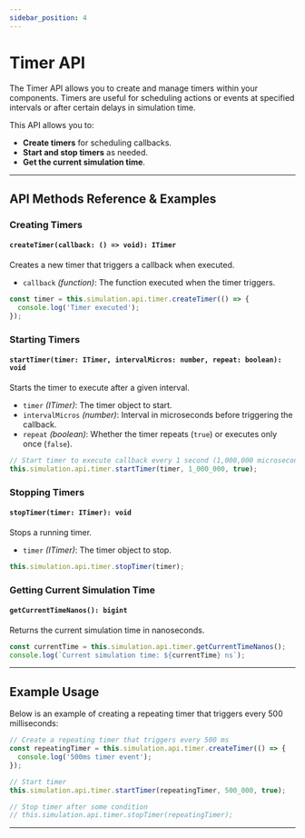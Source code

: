 ```yaml
---
sidebar_position: 4
---
```


# Timer API

The Timer API allows you to create and manage timers within your components. Timers are useful for scheduling actions or events at specified intervals or after certain delays in simulation time.

This API allows you to:

- **Create timers** for scheduling callbacks.
- **Start and stop timers** as needed.
- **Get the current simulation time**.

---

## API Methods Reference & Examples

### Creating Timers

#### `createTimer(callback: () => void): ITimer`

Creates a new timer that triggers a callback when executed.

- `callback` *(function)*: The function executed when the timer triggers.

```typescript
const timer = this.simulation.api.timer.createTimer(() => {
  console.log('Timer executed');
});
```

### Starting Timers

#### `startTimer(timer: ITimer, intervalMicros: number, repeat: boolean): void`

Starts the timer to execute after a given interval.

- `timer` *(ITimer)*: The timer object to start.
- `intervalMicros` *(number)*: Interval in microseconds before triggering the callback.
- `repeat` *(boolean)*: Whether the timer repeats (`true`) or executes only once (`false`).

```typescript
// Start timer to execute callback every 1 second (1,000,000 microseconds)
this.simulation.api.timer.startTimer(timer, 1_000_000, true);
```

### Stopping Timers

#### `stopTimer(timer: ITimer): void`

Stops a running timer.

- `timer` *(ITimer)*: The timer object to stop.

```typescript
this.simulation.api.timer.stopTimer(timer);
```

### Getting Current Simulation Time

#### `getCurrentTimeNanos(): bigint`

Returns the current simulation time in nanoseconds.

```typescript
const currentTime = this.simulation.api.timer.getCurrentTimeNanos();
console.log(`Current simulation time: ${currentTime} ns`);
```

---

## Example Usage

Below is an example of creating a repeating timer that triggers every 500 milliseconds:

```typescript
// Create a repeating timer that triggers every 500 ms
const repeatingTimer = this.simulation.api.timer.createTimer(() => {
  console.log('500ms timer event');
});

// Start timer
this.simulation.api.timer.startTimer(repeatingTimer, 500_000, true);

// Stop timer after some condition
// this.simulation.api.timer.stopTimer(repeatingTimer);
```

---

